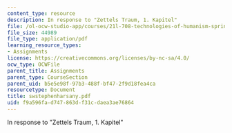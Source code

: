 ```yaml
---
content_type: resource
description: In response to "Zettels Traum, 1. Kapitel"
file: /ol-ocw-studio-app/courses/21l-708-technologies-of-humanism-spring-2003/f9a596fad747863df31cdaea3ae76864_swstephenharsany.pdf
file_size: 44989
file_type: application/pdf
learning_resource_types:
- Assignments
license: https://creativecommons.org/licenses/by-nc-sa/4.0/
ocw_type: OCWFile
parent_title: Assignments
parent_type: CourseSection
parent_uid: b5e5e98f-97b3-488f-bf47-2f9d18fea4ca
resourcetype: Document
title: swstephenharsany.pdf
uid: f9a596fa-d747-863d-f31c-daea3ae76864
---
```

In response to "Zettels Traum, 1. Kapitel"